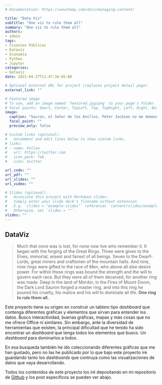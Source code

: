 ```yaml
---
# Documentation: https://wowchemy.com/docs/managing-content/

title: "Data Viz"
subtitle: "One viz to rule them all"
summary: "One viz to rule them all"
authors: 
- admin
tags: 
- Finanzas Públicas
- Dataviz
- Economía
- Python
- Jupyter
categories: 
- Dataviz
date: 2021-04-27T11:47:34-05:00

# Optional external URL for project (replaces project detail page).
external_link: ""

# Featured image
# To use, add an image named `featured.jpg/png` to your page's folder.
# Focal points: Smart, Center, TopLeft, Top, TopRight, Left, Right, BottomLeft, Bottom, BottomRight.
image:
  caption: "Sauron, el Señor de los Anillos. Peter Jackson no me demandes"
  focal_point: ""
  preview_only: false

# Custom links (optional).
#   Uncomment and edit lines below to show custom links.
# links:
# - name: Follow
#   url: https://twitter.com
#   icon_pack: fab
#   icon: twitter

url_code: ""
url_pdf: ""
url_slides: ""
url_video: ""

# Slides (optional).
#   Associate this project with Markdown slides.
#   Simply enter your slide deck's filename without extension.
#   E.g. `slides = "example-slides"` references `content/slides/example-slides.md`.
#   Otherwise, set `slides = ""`.
slides: ""
---
```


## DataViz

> Much that once was is lost, for none now live who remember it. It began with the forging of the Great Rings. Three were given to the Elves, immortal, wisest and fairest of all beings. Seven to the Dwarf-Lords, great miners and craftsmen of the mountain halls. And nine, nine rings were gifted to the race of Men, who above all else desire power. For within these rings was bound the strength and the will to govern each race. But they were all of them deceived, for another ring was made. Deep in the land of Mordor, in the Fires of Mount Doom, the Dark Lord Sauron forged a master ring, and into this ring he poured his cruelty, his malice and his will to dominate all life. **One ring to rule them all.**

Este proyecto tiene su origen en construir un tablero tipo *dashboard* que contenga diferentes gráficas y elementos que sirvan para entender los datos. Busco interactividad, buenas gráficas, mapas y más cosas que no me ofrece Office ni similares. Sin embargo, ante la diversidad de herramientas que existen, la principal dificultad que he tenido ha sido encontrar un *dashboard* que tenga todos los elementos que busco. Un *dashboard* para dominarlos a todos.

En esa busqueda también he ido coleccionando diferentes gráficas que me han gustado, pero no las he publicado por lo que bajo este proyecto iré guardando tanto los *dashboards* que contruya como las visualizaciones de datos que vaya desarrollando.

Todos los contenidos de este proyecto los iré depositando en mi repositorio de [Github](https://github.com/gonzalezhomar/) y los post específicos se pueden ver abajo.
